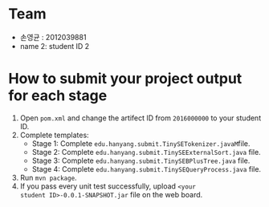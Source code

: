 # Team

* 손영균 : 2012039881
* name 2: student ID 2

# How to submit your project output for each stage
1. Open <code>pom.xml</code> and change the artifect ID from <code>2016000000</code> to your student ID.
2. Complete templates:
   * Stage 1: Complete <code>edu.hanyang.submit.TinySETokenizer.javaM</code>file.
   * Stage 2: Complete <code>edu.hanyang.submit.TinySEExternalSort.java</code> file.
   * Stage 3: Complete <code>edu.hanyang.submit.TinySEBPlusTree.java</code> file.
   * Stage 4: Complete <code>edu.hanyang.submit.TinySEQueryProcess.java</code> file.
3. Run <code>mvn package</code>.
4. If you pass every unit test successfully, upload <code>&lt;your student ID&gt;-0.0.1-SNAPSHOT.jar</code> file on the web board.
